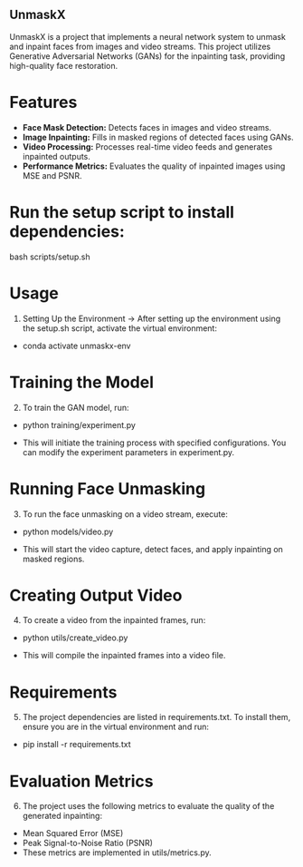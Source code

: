 ## UnmaskX

UnmaskX is a project that implements a neural network system to unmask and inpaint faces from images and video streams. This project utilizes Generative Adversarial Networks (GANs) for the inpainting task, providing high-quality face restoration.

# Features
- **Face Mask Detection:** Detects faces in images and video streams.
- **Image Inpainting:** Fills in masked regions of detected faces using GANs.
- **Video Processing:** Processes real-time video feeds and generates inpainted outputs.
- **Performance Metrics:** Evaluates the quality of inpainted images using MSE and PSNR.



# Run the setup script to install dependencies:
bash scripts/setup.sh

# Usage
1) Setting Up the Environment
-> After setting up the environment using the setup.sh script, activate the virtual environment:
- conda activate unmaskx-env

# Training the Model
2) To train the GAN model, run:
- python training/experiment.py

- This will initiate the training process with specified configurations. You can modify the experiment parameters in experiment.py.

# Running Face Unmasking
3) To run the face unmasking on a video stream, execute:
- python models/video.py

- This will start the video capture, detect faces, and apply inpainting on masked regions.

# Creating Output Video
4) To create a video from the inpainted frames, run:
- python utils/create_video.py

- This will compile the inpainted frames into a video file.

# Requirements
5) The project dependencies are listed in requirements.txt. To install them, ensure you are in the virtual environment and run:
- pip install -r requirements.txt

# Evaluation Metrics
6) The project uses the following metrics to evaluate the quality of the generated inpainting:
- Mean Squared Error (MSE)
- Peak Signal-to-Noise Ratio (PSNR)
- These metrics are implemented in utils/metrics.py.

